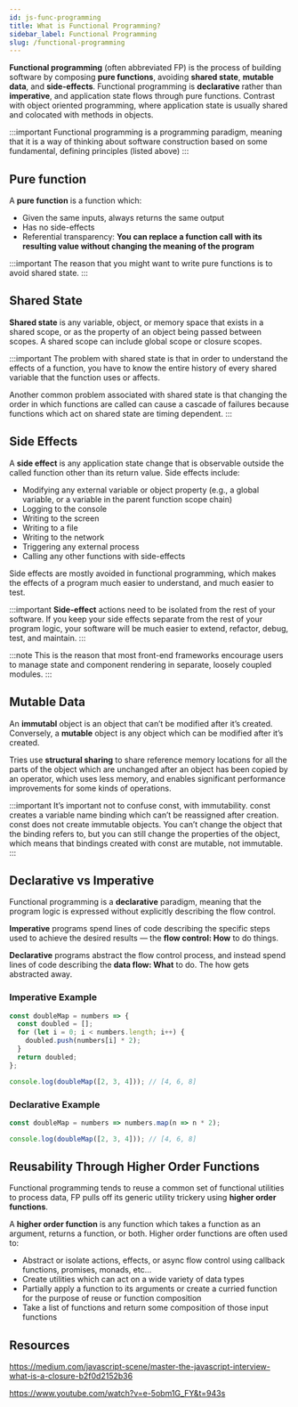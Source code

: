 ```yaml
---
id: js-func-programming
title: What is Functional Programming?
sidebar_label: Functional Programming
slug: /functional-programming
---
```


**Functional programming** (often abbreviated FP) is the process of building software by composing **pure functions**, avoiding **shared state**, **mutable data**, and **side-effects**. Functional programming is **declarative** rather than **imperative**, and application state flows through pure functions. Contrast with object oriented programming, where application state is usually shared and colocated with methods in objects.

:::important
Functional programming is a programming paradigm, meaning that it is a way of thinking about software construction based on some fundamental, defining principles (listed above)
:::

## Pure function

A **pure function** is a function which:

- Given the same inputs, always returns the same output
- Has no side-effects
- Referential transparency: **You can replace a function call with its resulting value without changing the meaning of the program**

:::important
The reason that you might want to write pure functions is to avoid shared state.
:::

## Shared State

**Shared state** is any variable, object, or memory space that exists in a shared scope, or as the property of an object being passed between scopes. A shared scope can include global scope or closure scopes.

:::important
The problem with shared state is that in order to understand the effects of a function, you have to know the entire history of every shared variable that the function uses or affects.

Another common problem associated with shared state is that changing the order in which functions are called can cause a cascade of failures because functions which act on shared state are timing dependent.
:::

## Side Effects

A **side effect** is any application state change that is observable outside the called function other than its return value. Side effects include:

- Modifying any external variable or object property (e.g., a global variable, or a variable in the parent function scope chain)
- Logging to the console
- Writing to the screen
- Writing to a file
- Writing to the network
- Triggering any external process
- Calling any other functions with side-effects

Side effects are mostly avoided in functional programming, which makes the effects of a program much easier to understand, and much easier to test.

:::important
**Side-effect** actions need to be isolated from the rest of your software. If you keep your side effects separate from the rest of your program logic, your software will be much easier to extend, refactor, debug, test, and maintain.
:::

:::note
This is the reason that most front-end frameworks encourage users to manage state and component rendering in separate, loosely coupled modules.
:::

## Mutable Data

An **immutabl** object is an object that can’t be modified after it’s created. Conversely, a **mutable** object is any object which can be modified after it’s created.

Tries use **structural sharing** to share reference memory locations for all the parts of the object which are unchanged after an object has been copied by an operator, which uses less memory, and enables significant performance improvements for some kinds of operations.

:::important
It’s important not to confuse const, with immutability. const creates a variable name binding which can’t be reassigned after creation. const does not create immutable objects. You can’t change the object that the binding refers to, but you can still change the properties of the object, which means that bindings created with const are mutable, not immutable.
:::

## Declarative vs Imperative

Functional programming is a **declarative** paradigm, meaning that the program logic is expressed without explicitly describing the flow control.

**Imperative** programs spend lines of code describing the specific steps used to achieve the desired results — the **flow control: How** to do things.

**Declarative** programs abstract the flow control process, and instead spend lines of code describing the **data flow: What** to do. The how gets abstracted away.

### Imperative Example

```javascript
const doubleMap = numbers => {
  const doubled = [];
  for (let i = 0; i < numbers.length; i++) {
    doubled.push(numbers[i] * 2);
  }
  return doubled;
};

console.log(doubleMap([2, 3, 4])); // [4, 6, 8]
```

### Declarative Example

```javascript
const doubleMap = numbers => numbers.map(n => n * 2);

console.log(doubleMap([2, 3, 4])); // [4, 6, 8]
```

## Reusability Through Higher Order Functions

Functional programming tends to reuse a common set of functional utilities to process data, FP pulls off its generic utility trickery using **higher order functions**.

A **higher order function** is any function which takes a function as an argument, returns a function, or both. Higher order functions are often used to:

- Abstract or isolate actions, effects, or async flow control using callback functions, promises, monads, etc…
- Create utilities which can act on a wide variety of data types
- Partially apply a function to its arguments or create a curried function for the purpose of reuse or function composition
- Take a list of functions and return some composition of those input functions

## Resources

https://medium.com/javascript-scene/master-the-javascript-interview-what-is-a-closure-b2f0d2152b36

https://www.youtube.com/watch?v=e-5obm1G_FY&t=943s
